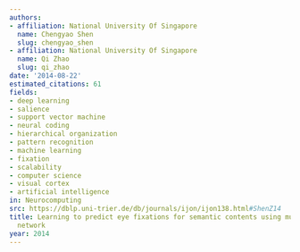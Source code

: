 ```yaml
---
authors:
- affiliation: National University Of Singapore
  name: Chengyao Shen
  slug: chengyao_shen
- affiliation: National University Of Singapore
  name: Qi Zhao
  slug: qi_zhao
date: '2014-08-22'
estimated_citations: 61
fields:
- deep learning
- salience
- support vector machine
- neural coding
- hierarchical organization
- pattern recognition
- machine learning
- fixation
- scalability
- computer science
- visual cortex
- artificial intelligence
in: Neurocomputing
src: https://dblp.uni-trier.de/db/journals/ijon/ijon138.html#ShenZ14
title: Learning to predict eye fixations for semantic contents using multi-layer sparse
  network
year: 2014
---
```

